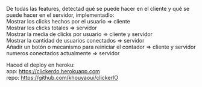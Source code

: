 De todas las features, detectad qué se puede hacer en el cliente y qué se puede hacer en el servidor, implementadlo: <br />
Mostrar los clicks hechos por el usuario => cliente <br />
Mostrar los clicks totales => servidor <br />
Mostrar la media de clicks por usuario => cliente y servidor <br />
Mostrar la cantidad de usuarios conectados => servidor <br />
Añadir un botón o mecanismo para reiniciar el contador => cliente y servidor <br />
numeros conectados actualmente => servidor <br />

Haced el deploy en heroku: <br />
app: https://clickerdo.herokuapp.com <br />
repo: https://github.com/khouyaoui/clickerIO <br />